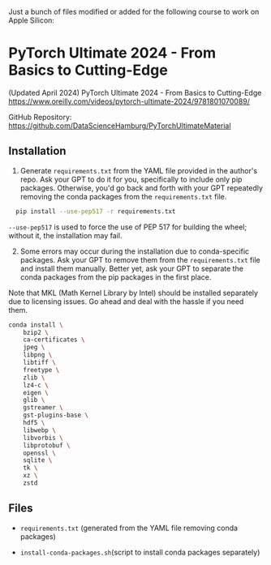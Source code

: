 Just a bunch of files modified or added for the following course to work on Apple Silicon:

# PyTorch Ultimate 2024 - From Basics to Cutting-Edge

(Updated April 2024)
PyTorch Ultimate 2024 - From Basics to Cutting-Edge
https://www.oreilly.com/videos/pytorch-ultimate-2024/9781801070089/

GitHub Repository:
https://github.com/DataScienceHamburg/PyTorchUltimateMaterial

## Installation

1. Generate `requirements.txt` from the YAML file provided in the author's repo. Ask your GPT to do it for you, specifically to include only pip packages. Otherwise, you'd go back and forth with your GPT repeatedly removing the conda packages from the `requirements.txt` file.

```bash
  pip install --use-pep517 -r requirements.txt
```

`--use-pep517` is used to force the use of PEP 517 for building the wheel; without it, the installation may fail.

2. Some errors may occur during the installation due to conda-specific packages. Ask your GPT to remove them from the `requirements.txt` file and install them manually. Better yet, ask your GPT to separate the conda packages from the pip packages in the first place.

Note that MKL (Math Kernel Library by Intel) should be installed separately due to licensing issues. Go ahead and deal with the hassle if you need them.
```bash
conda install \
    bzip2 \
    ca-certificates \
    jpeg \
    libpng \
    libtiff \
    freetype \
    zlib \
    lz4-c \
    eigen \
    glib \
    gstreamer \
    gst-plugins-base \
    hdf5 \
    libwebp \
    libvorbis \
    libprotobuf \
    openssl \
    sqlite \
    tk \
    xz \
    zstd
```

## Files

- `requirements.txt` (generated from the YAML file removing conda packages)

- `install-conda-packages.sh`(script to install conda packages separately)